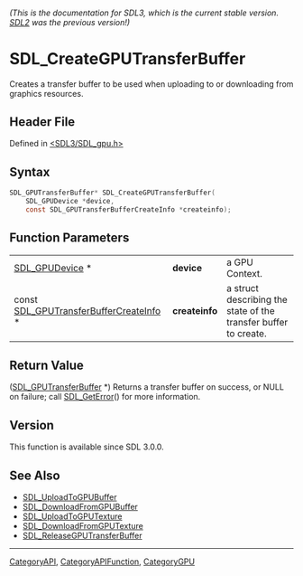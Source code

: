 ###### (This is the documentation for SDL3, which is the current stable version. [SDL2](https://wiki.libsdl.org/SDL2/) was the previous version!)
# SDL_CreateGPUTransferBuffer

Creates a transfer buffer to be used when uploading to or downloading from graphics resources.

## Header File

Defined in [<SDL3/SDL_gpu.h>](https://github.com/libsdl-org/SDL/blob/main/include/SDL3/SDL_gpu.h)

## Syntax

```c
SDL_GPUTransferBuffer* SDL_CreateGPUTransferBuffer(
    SDL_GPUDevice *device,
    const SDL_GPUTransferBufferCreateInfo *createinfo);
```

## Function Parameters

|                                                                            |                |                                                                 |
| -------------------------------------------------------------------------- | -------------- | --------------------------------------------------------------- |
| [SDL_GPUDevice](SDL_GPUDevice) *                                           | **device**     | a GPU Context.                                                  |
| const [SDL_GPUTransferBufferCreateInfo](SDL_GPUTransferBufferCreateInfo) * | **createinfo** | a struct describing the state of the transfer buffer to create. |

## Return Value

([SDL_GPUTransferBuffer](SDL_GPUTransferBuffer) *) Returns a transfer
buffer on success, or NULL on failure; call [SDL_GetError](SDL_GetError)()
for more information.

## Version

This function is available since SDL 3.0.0.

## See Also

- [SDL_UploadToGPUBuffer](SDL_UploadToGPUBuffer)
- [SDL_DownloadFromGPUBuffer](SDL_DownloadFromGPUBuffer)
- [SDL_UploadToGPUTexture](SDL_UploadToGPUTexture)
- [SDL_DownloadFromGPUTexture](SDL_DownloadFromGPUTexture)
- [SDL_ReleaseGPUTransferBuffer](SDL_ReleaseGPUTransferBuffer)

----
[CategoryAPI](CategoryAPI), [CategoryAPIFunction](CategoryAPIFunction), [CategoryGPU](CategoryGPU)

